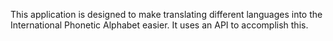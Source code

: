 This application is designed to make translating different languages into the International Phonetic Alphabet easier. It uses an API to accomplish this.
